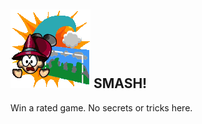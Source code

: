 ## ![Smash_Icon](https://raw.githubusercontent.com/1IlIl/wikidata/main/achievement_icons/SMASH!.png) SMASH!





Win a rated game. No secrets or tricks here.

